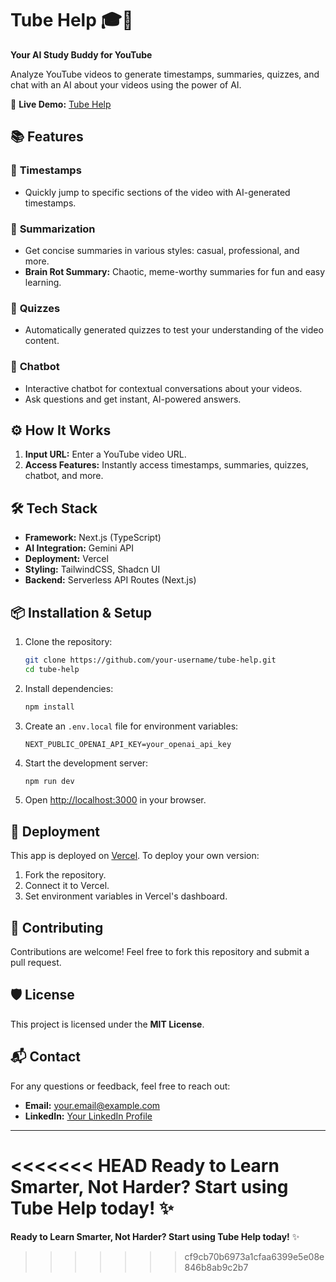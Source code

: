 # Tube Help 🎓🤖

**Your AI Study Buddy for YouTube**

Analyze YouTube videos to generate timestamps, summaries, quizzes, and chat with an AI about your videos using the power of AI.

🚀 **Live Demo:** [Tube Help](https://tube-help.vercel.app/)

## 📚 Features

### 📍 **Timestamps**
- Quickly jump to specific sections of the video with AI-generated timestamps.

### 📝 **Summarization**
- Get concise summaries in various styles: casual, professional, and more.
- **Brain Rot Summary:** Chaotic, meme-worthy summaries for fun and easy learning.

### 🧠 **Quizzes**
- Automatically generated quizzes to test your understanding of the video content.

### 💬 **Chatbot**
- Interactive chatbot for contextual conversations about your videos.
- Ask questions and get instant, AI-powered answers.

## ⚙️ **How It Works**

1. **Input URL:** Enter a YouTube video URL.
2. **Access Features:** Instantly access timestamps, summaries, quizzes, chatbot, and more.

## 🛠️ **Tech Stack**

- **Framework:** Next.js (TypeScript)
- **AI Integration:** Gemini API
- **Deployment:** Vercel
- **Styling:** TailwindCSS, Shadcn UI
- **Backend:** Serverless API Routes (Next.js)

## 📦 **Installation & Setup**

1. Clone the repository:
   ```bash
   git clone https://github.com/your-username/tube-help.git
   cd tube-help
   ```

2. Install dependencies:
   ```bash
   npm install
   ```

3. Create an `.env.local` file for environment variables:
   ```plaintext
   NEXT_PUBLIC_OPENAI_API_KEY=your_openai_api_key
   ```

4. Start the development server:
   ```bash
   npm run dev
   ```

5. Open [http://localhost:3000](http://localhost:3000) in your browser.

## 🚀 **Deployment**

This app is deployed on [Vercel](https://vercel.com/). To deploy your own version:

1. Fork the repository.
2. Connect it to Vercel.
3. Set environment variables in Vercel's dashboard.

## 🤝 **Contributing**

Contributions are welcome! Feel free to fork this repository and submit a pull request.

## 🛡️ **License**

This project is licensed under the **MIT License**.

## 📬 **Contact**

For any questions or feedback, feel free to reach out:
- **Email:** your.email@example.com
- **LinkedIn:** [Your LinkedIn Profile](https://linkedin.com/in/your-profile)

---

<<<<<<< HEAD
**Ready to Learn Smarter, Not Harder? Start using Tube Help today!** ✨
=======
**Ready to Learn Smarter, Not Harder? Start using Tube Help today!** ✨
>>>>>>> cf9cb70b6973a1cfaa6399e5e08e846b8ab9c2b7
